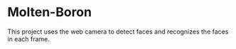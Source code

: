 # Molten-Boron
This project uses the web camera to detect faces and recognizes the faces in each frame.

